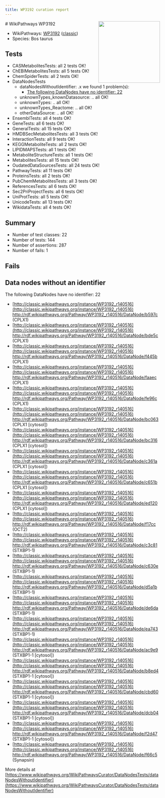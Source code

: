 ```yaml
---
title: WP3192 curation report
---
```


<img style="float: right; width: 200px" src="https://upload.wikimedia.org/wikipedia/commons/thumb/8/83/Wplogo_with_text_500.png/640px-Wplogo_with_text_500.png" />
# WikiPathways WP3192

* WikiPathways: [WP3192](https://wikipathways.org/pathways/WP3192) ([classic](https://classic.wikipathways.org/instance/WP3192))
* Species: Bos taurus
## Tests
* CASMetabolitesTests: all 2 tests OK!
* ChEBIMetabolitesTests: all 5 tests OK!
* ChemSpiderTests: all 2 tests OK!
* DataNodesTests
    * dataNodesWithoutIdentifier: .x we found 1 problem(s):
        * [The following DataNodes have no identifier: 22](#8792c4b1)
    * unknownTypes_knownDatasource: .. all OK!
    * unknownTypes: .. all OK!
    * unknownTypes_Reactome: .. all OK!
    * otherDataSource: .. all OK!
* EnsemblTests: all 4 tests OK!
* GeneTests: all 6 tests OK!
* GeneralTests: all 15 tests OK!
* HMDBSecMetabolitesTests: all 3 tests OK!
* InteractionTests: all 9 tests OK!
* KEGGMetaboliteTests: all 2 tests OK!
* LIPIDMAPSTests: all 1 tests OK!
* MetaboliteStructureTests: all 1 tests OK!
* MetabolitesTests: all 15 tests OK!
* OudatedDataSourcesTests: all 24 tests OK!
* PathwayTests: all 11 tests OK!
* ProteinsTests: all 2 tests OK!
* PubChemMetabolitesTests: all 3 tests OK!
* ReferencesTests: all 6 tests OK!
* Sec2PriProjectTests: all 6 tests OK!
* UniProtTests: all 5 tests OK!
* UnicodeTests: all 13 tests OK!
* WikidataTests: all 4 tests OK!


## Summary

* Number of test classes: 22
* Number of tests: 144
* Number of assertions: 287
* Number of fails: 1

## Fails

<a name="8792c4b1" />

## Data nodes without an identifier

The following DataNodes have no identifier: 22

* [http://classic.wikipathways.org/instance/WP3192_r140516](http://classic.wikipathways.org/instance/WP3192_r140516) http://rdf.wikipathways.org/Pathway/WP3192_r140516/DataNode/b597c (CPLX1)
* [http://classic.wikipathways.org/instance/WP3192_r140516](http://classic.wikipathways.org/instance/WP3192_r140516) http://rdf.wikipathways.org/Pathway/WP3192_r140516/DataNode/bde5c (CPLX1)
* [http://classic.wikipathways.org/instance/WP3192_r140516](http://classic.wikipathways.org/instance/WP3192_r140516) http://rdf.wikipathways.org/Pathway/WP3192_r140516/DataNode/f445b (CPLX1)
* [http://classic.wikipathways.org/instance/WP3192_r140516](http://classic.wikipathways.org/instance/WP3192_r140516) http://rdf.wikipathways.org/Pathway/WP3192_r140516/DataNode/faaec (CPLX1)
* [http://classic.wikipathways.org/instance/WP3192_r140516](http://classic.wikipathways.org/instance/WP3192_r140516) http://rdf.wikipathways.org/Pathway/WP3192_r140516/DataNode/fe96c (CPLX1)
* [http://classic.wikipathways.org/instance/WP3192_r140516](http://classic.wikipathways.org/instance/WP3192_r140516) http://rdf.wikipathways.org/Pathway/WP3192_r140516/DataNode/bc063 (CPLX1 [cytosol])
* [http://classic.wikipathways.org/instance/WP3192_r140516](http://classic.wikipathways.org/instance/WP3192_r140516) http://rdf.wikipathways.org/Pathway/WP3192_r140516/DataNode/bc316 (CPLX1 [cytosol])
* [http://classic.wikipathways.org/instance/WP3192_r140516](http://classic.wikipathways.org/instance/WP3192_r140516) http://rdf.wikipathways.org/Pathway/WP3192_r140516/DataNode/c361a (CPLX1 [cytosol])
* [http://classic.wikipathways.org/instance/WP3192_r140516](http://classic.wikipathways.org/instance/WP3192_r140516) http://rdf.wikipathways.org/Pathway/WP3192_r140516/DataNode/c651b (CPLX1 [cytosol])
* [http://classic.wikipathways.org/instance/WP3192_r140516](http://classic.wikipathways.org/instance/WP3192_r140516) http://rdf.wikipathways.org/Pathway/WP3192_r140516/DataNode/ed120 (CPLX1 [cytosol])
* [http://classic.wikipathways.org/instance/WP3192_r140516](http://classic.wikipathways.org/instance/WP3192_r140516) http://rdf.wikipathways.org/Pathway/WP3192_r140516/DataNode/f17cc (OCT2)
* [http://classic.wikipathways.org/instance/WP3192_r140516](http://classic.wikipathways.org/instance/WP3192_r140516) http://rdf.wikipathways.org/Pathway/WP3192_r140516/DataNode/c3c81 (STXBP1-1)
* [http://classic.wikipathways.org/instance/WP3192_r140516](http://classic.wikipathways.org/instance/WP3192_r140516) http://rdf.wikipathways.org/Pathway/WP3192_r140516/DataNode/c630e (STXBP1-1)
* [http://classic.wikipathways.org/instance/WP3192_r140516](http://classic.wikipathways.org/instance/WP3192_r140516) http://rdf.wikipathways.org/Pathway/WP3192_r140516/DataNode/d5a1b (STXBP1-1)
* [http://classic.wikipathways.org/instance/WP3192_r140516](http://classic.wikipathways.org/instance/WP3192_r140516) http://rdf.wikipathways.org/Pathway/WP3192_r140516/DataNode/de6da (STXBP1-1)
* [http://classic.wikipathways.org/instance/WP3192_r140516](http://classic.wikipathways.org/instance/WP3192_r140516) http://rdf.wikipathways.org/Pathway/WP3192_r140516/DataNode/ea743 (STXBP1-1)
* [http://classic.wikipathways.org/instance/WP3192_r140516](http://classic.wikipathways.org/instance/WP3192_r140516) http://rdf.wikipathways.org/Pathway/WP3192_r140516/DataNode/ac9e9 (STXBP1-1 [cytosol])
* [http://classic.wikipathways.org/instance/WP3192_r140516](http://classic.wikipathways.org/instance/WP3192_r140516) http://rdf.wikipathways.org/Pathway/WP3192_r140516/DataNode/b8ed4 (STXBP1-1 [cytosol])
* [http://classic.wikipathways.org/instance/WP3192_r140516](http://classic.wikipathways.org/instance/WP3192_r140516) http://rdf.wikipathways.org/Pathway/WP3192_r140516/DataNode/cbd60 (STXBP1-1 [cytosol])
* [http://classic.wikipathways.org/instance/WP3192_r140516](http://classic.wikipathways.org/instance/WP3192_r140516) http://rdf.wikipathways.org/Pathway/WP3192_r140516/DataNode/dcb04 (STXBP1-1 [cytosol])
* [http://classic.wikipathways.org/instance/WP3192_r140516](http://classic.wikipathways.org/instance/WP3192_r140516) http://rdf.wikipathways.org/Pathway/WP3192_r140516/DataNode/f2d47 (STXBP1-1 [cytosol])
* [http://classic.wikipathways.org/instance/WP3192_r140516](http://classic.wikipathways.org/instance/WP3192_r140516) http://rdf.wikipathways.org/Pathway/WP3192_r140516/DataNode/f66c5 (Synapsin)


More details at [https://www.wikipathways.org/WikiPathwaysCurator/DataNodesTests/dataNodesWithoutIdentifier](https://www.wikipathways.org/WikiPathwaysCurator/DataNodesTests/dataNodesWithoutIdentifier)

